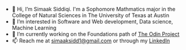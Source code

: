 - 👋 Hi, I’m Simaak Siddiqi. I'm a Sophomore Mathmatics major in the College of Natural Sciences in The University of Texas at Austin 
- 👀 I’m interested in Software and Web development, Data science, Machine Learning
- 🌱 I’m currently working on the Foundations path of <a href="https://www.theodinproject.com/" target="_blank">The Odin Project</a>
- 📫 Reach me at simaaksidd1@gmail.com or through my <a href="https://www.linkedin.com/in/simaak-siddiqi/" target="_blank">LinkedIn</a>

<!---
ssidd02/ssidd02 is a ✨ special ✨ repository because its `README.md` (this file) appears on your GitHub profile.
You can click the Preview link to take a look at your changes.
--->
